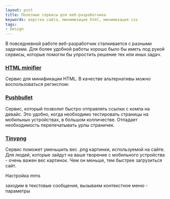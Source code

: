 ```yaml
---
layout: post
title: Полезные сервисы для веб-разработчика
keywords: верстка сайта, минимизация html, минимизация css
tags:
- Design
---
```


В повседневной работе веб-разработчик сталкивается с разными задачами. Для более удобной работы хорошо было бы иметь под рукой сервисы, которые помогли бы упростить решение тех или иных задач.

### [HTML minifier](http://www.willpeavy.com/minifier/)

Сервис для минификации HTML. В качестве альтернативы можно воспользоваться регэкспом:


### [Pushbullet](https://www.pushbullet.com/)

Сервис, который позволит быстро отправлять ссылки с компа на девайс. Это удобно, когда необходимо тестировать страницы на мобильных устройствах, в большом колличестве. Отпадает необходимость перепечатывать урлы страничек.

### [Tinypng](https://tinypng.com/)

Сервис поможет уменьшить вес <span class="file">.png</span> картинки, используемой на сайте. Для людей, которые зайдут на ваше творение с мобильного устройства - очень важен вес картинок. Чем он меньше, тем быстрее загрузиться сайт.

Настройка mms

заходим в текстовые сообщения, вызываем контекстное меню - параметры